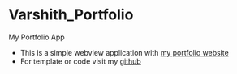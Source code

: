 # Varshith_Portfolio
My Portfolio App
- This is a simple webview application with [my portfolio website](https://Varshithvhegde.github.io)   
- For template or code visit my [github](https://github.com/Varshithvhegde/Varshithvhegde.github.io)
